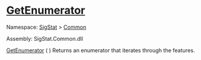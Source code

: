 # [GetEnumerator](./Signature-100663446.md)

Namespace: [SigStat]() > [Common](./../README.md)

Assembly: SigStat.Common.dll

[GetEnumerator](./Signature-100663446.md) (  )              Returns an enumerator that iterates through the features.
